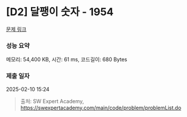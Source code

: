 # [D2] 달팽이 숫자 - 1954 

[문제 링크](https://swexpertacademy.com/main/code/problem/problemDetail.do?contestProbId=AV5PobmqAPoDFAUq) 

### 성능 요약

메모리: 54,400 KB, 시간: 61 ms, 코드길이: 680 Bytes

### 제출 일자

2025-02-10 15:24



> 출처: SW Expert Academy, https://swexpertacademy.com/main/code/problem/problemList.do